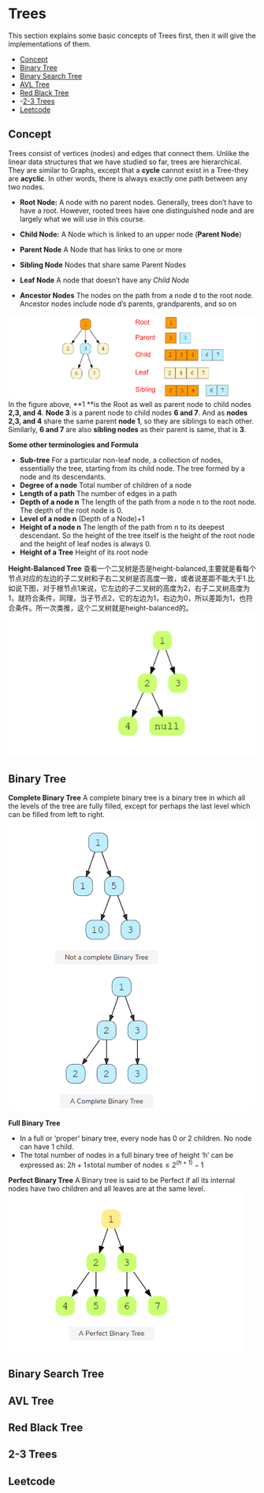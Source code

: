 # Trees
This section explains some basic concepts of Trees first, then it will give the implementations of them.
- [Concept](#concept)
- [Binary Tree](#binary_tree)
- [Binary Search Tree](#binary_search_tree)
- [AVL Tree](#avl_tree)
- [Red Black Tree](#red_black_tree)
- -[2-3 Trees](#red_black_tree) 
- [Leetcode](#leetcode)




## Concept
Trees consist of vertices (nodes) and edges that connect them. Unlike the linear data structures that we have studied so far, trees are hierarchical. They are similar to Graphs, except that a **cycle** cannot exist in a Tree-they are **acyclic**. In other words, there is always exactly one path between any two nodes.
- **Root Node:**
A node with no parent nodes. Generally, trees don’t have to have a root. However, rooted trees have one distinguished node and are largely what we will use in this course.
- **Child Node:**
A Node which is linked to an upper node (**Parent Node**)
- **Parent Node**
A Node that has links to one or more 

- **Sibling Node**
Nodes that share same Parent Nodes
- **Leaf Node**
A node that doesn’t have any *Child Node*
- **Ancestor Nodes**
The nodes on the path from a node d to the root node. Ancestor nodes include node d’s parents, grandparents, and so on

![image](https://github.com/lyb1234567/CS_Self_Study/blob/master/Data%20Structre%20and%20Algorithm/Trees/image/Trees.PNG?raw=true)
In the figure above, **1 **is the Root as well as parent node to child nodes **2,3, and 4**. **Node 3** is a parent node to child nodes **6 and 7**. And as **nodes 2,3, and 4** share the same parent **node 1**, so they are siblings to each other. Similarly, **6 and 7** are also **sibling nodes** as their parent is same, that is **3**.

**Some other terminologies and Formula**
- **Sub-tree**
For a particular non-leaf node, a collection of nodes, essentially the tree, starting from its child node. The tree formed by a node and its descendants.
- **Degree of a node**
Total number of children of a node
- **Length of a path**
The number of edges in a path
- **Depth of a node n**
The length of the path from a node n to the root node. The depth of the root node is 0.
- **Level of a node n**
 (Depth of a Node)+1
- **Height of a node n**
The length of the path from n to its deepest descendant. So the height of the tree itself is the height of the root node and the height of leaf nodes is always 0.
- **Height of a Tree**
Height of its root node

**Height-Balanced Tree**
查看一个二叉树是否是height-balanced,主要就是看每个节点对应的左边的子二叉树和子右二叉树是否高度一致，或者说差距不能大于1.比如说下图，对于根节点1来说，它左边的子二叉树的高度为2，右子二叉树高度为1，就符合条件，同理，当子节点2，它的左边为1，右边为0，所以差距为1，也符合条件。所一次类推，这个二叉树就是height-balanced的。
![image](https://github.com/lyb1234567/CS_Self_Study/blob/master/Data%20Structre%20and%20Algorithm/Trees/image/height-balanced.PNG?raw=true)


## Binary Tree
**Complete Binary Tree**
A complete binary tree is a binary tree in which all the levels of the tree are fully filled, except for perhaps the last level which can be filled from left to right.
![image](https://github.com/lyb1234567/CS_Self_Study/blob/master/Data%20Structre%20and%20Algorithm/Trees/image/Complete%20Binary%20Tree.PNG?raw=true)

**Full Binary Tree**
- In a full or ‘proper’ binary tree, every node has 0 or 2 children. No node can have 1 child.
- The total number of nodes in a full binary tree of height ‘h’ can be expressed as:
$2h+1\le$total number of nodes$\le2^{(h+1)}-1$

**Perfect Binary Tree**
A Binary tree is said to be Perfect if all its internal nodes have two children and all leaves are at the same level.
![image](https://github.com/lyb1234567/CS_Self_Study/blob/master/Data%20Structre%20and%20Algorithm/Trees/image/Perfect%20Binary%20Tree.PNG?raw=true)
## Binary Search Tree

## AVL Tree

## Red Black Tree

## 2-3 Trees

## Leetcode